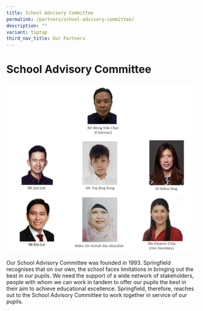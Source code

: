 ```yaml
---
title: School Advisory Committee
permalink: /partners/school-advisory-committee/
description: ""
variant: tiptap
third_nav_title: Our Partners
---
```

# **School Advisory Committee**

![](/images/SACupdateMay2024.png)

Our School Advisory Committee was founded in 1993. Springfield recognises that on our own, the school faces limitations in bringing out the best in our pupils. We need the support of a wide network of stakeholders, people with whom we can work in tandem to offer our pupils the best in their aim to achieve educational excellence. Springfield, therefore, reaches out to the School Advisory Committee to work together in service of our pupils.